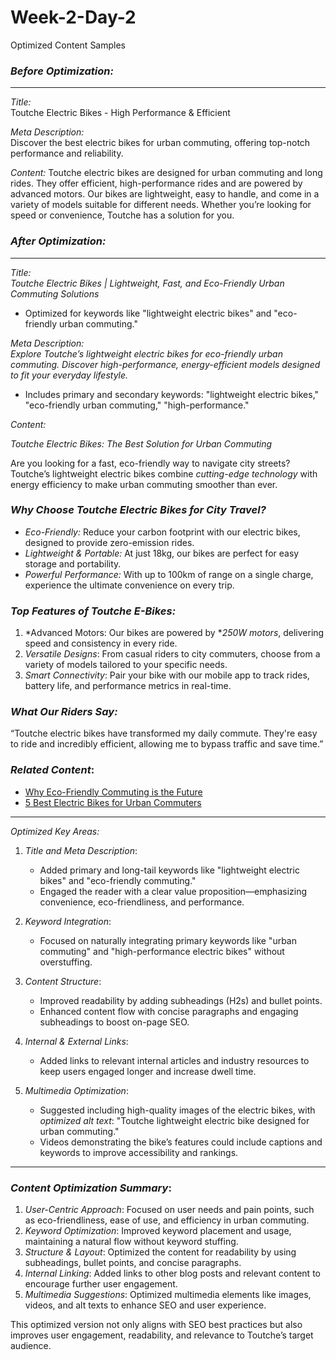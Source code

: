 # Week-2-Day-2
Optimized Content Samples

### *Before Optimization:*
---

*Title:*  
Toutche Electric Bikes - High Performance & Efficient

*Meta Description:*  
Discover the best electric bikes for urban commuting, offering top-notch performance and reliability.

*Content:*
Toutche electric bikes are designed for urban commuting and long rides. They offer efficient, high-performance rides and are powered by advanced motors. Our bikes are lightweight, easy to handle, and come in a variety of models suitable for different needs. Whether you’re looking for speed or convenience, Toutche has a solution for you.

### *After Optimization:*
---

*Title:*  
*Toutche Electric Bikes | Lightweight, Fast, and Eco-Friendly Urban Commuting Solutions*

- Optimized for keywords like "lightweight electric bikes" and "eco-friendly urban commuting."

*Meta Description:*  
*Explore Toutche’s lightweight electric bikes for eco-friendly urban commuting. Discover high-performance, energy-efficient models designed to fit your everyday lifestyle.*

- Includes primary and secondary keywords: "lightweight electric bikes," "eco-friendly urban commuting," "high-performance."

*Content:*

*Toutche Electric Bikes: The Best Solution for Urban Commuting*

Are you looking for a fast, eco-friendly way to navigate city streets? Toutche’s lightweight electric bikes combine *cutting-edge technology* with energy efficiency to make urban commuting smoother than ever.

### *Why Choose Toutche Electric Bikes for City Travel?*

- *Eco-Friendly:* Reduce your carbon footprint with our electric bikes, designed to provide zero-emission rides.  
- *Lightweight & Portable:* At just 18kg, our bikes are perfect for easy storage and portability.  
- *Powerful Performance:* With up to 100km of range on a single charge, experience the ultimate convenience on every trip.

### *Top Features of Toutche E-Bikes:*

1. *Advanced Motors: Our bikes are powered by **250W motors*, delivering speed and consistency in every ride.
2. *Versatile Designs*: From casual riders to city commuters, choose from a variety of models tailored to your specific needs.
3. *Smart Connectivity*: Pair your bike with our mobile app to track rides, battery life, and performance metrics in real-time.

### *What Our Riders Say:*

“Toutche electric bikes have transformed my daily commute. They're easy to ride and incredibly efficient, allowing me to bypass traffic and save time.”

### *Related Content*:
- [Why Eco-Friendly Commuting is the Future](link)
- [5 Best Electric Bikes for Urban Commuters](link)

---

*Optimized Key Areas:*

1. *Title and Meta Description*: 
   - Added primary and long-tail keywords like "lightweight electric bikes" and "eco-friendly commuting."
   - Engaged the reader with a clear value proposition—emphasizing convenience, eco-friendliness, and performance.

2. *Keyword Integration*: 
   - Focused on naturally integrating primary keywords like "urban commuting" and "high-performance electric bikes" without overstuffing.

3. *Content Structure*:
   - Improved readability by adding subheadings (H2s) and bullet points.
   - Enhanced content flow with concise paragraphs and engaging subheadings to boost on-page SEO.

4. *Internal & External Links*: 
   - Added links to relevant internal articles and industry resources to keep users engaged longer and increase dwell time.

5. *Multimedia Optimization*:
   - Suggested including high-quality images of the electric bikes, with *optimized alt text*: "Toutche lightweight electric bike designed for urban commuting."
   - Videos demonstrating the bike’s features could include captions and keywords to improve accessibility and rankings.

---

### *Content Optimization Summary*:

1. *User-Centric Approach*: Focused on user needs and pain points, such as eco-friendliness, ease of use, and efficiency in urban commuting.
2. *Keyword Optimization*: Improved keyword placement and usage, maintaining a natural flow without keyword stuffing.
3. *Structure & Layout*: Optimized the content for readability by using subheadings, bullet points, and concise paragraphs.
4. *Internal Linking*: Added links to other blog posts and relevant content to encourage further user engagement.
5. *Multimedia Suggestions*: Optimized multimedia elements like images, videos, and alt texts to enhance SEO and user experience.

This optimized version not only aligns with SEO best practices but also improves user engagement, readability, and relevance to Toutche’s target audience.
